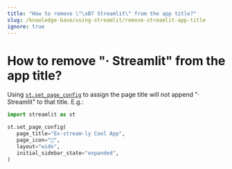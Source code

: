 ```yaml
---
title: "How to remove \"\xB7 Streamlit\" from the app title?"
slug: /knowledge-base/using-streamlit/remove-streamlit-app-title
ignore: true
---
```


# How to remove "· Streamlit" from the app title?

Using [`st.set_page_config`](/develop/api-reference/configuration/st.set_page_config) to assign the page title will not append "· Streamlit" to that title. E.g.:

```python
import streamlit as st

st.set_page_config(
   page_title="Ex-stream-ly Cool App",
   page_icon="🧊",
   layout="wide",
   initial_sidebar_state="expanded",
)
```
